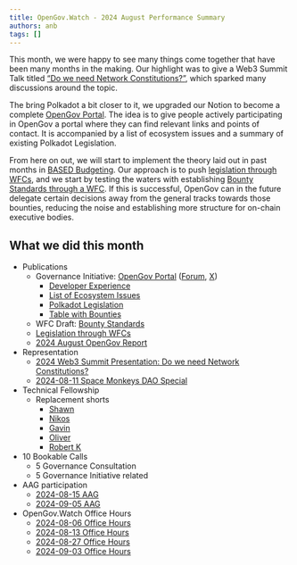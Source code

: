 ```yaml
---
title: OpenGov.Watch - 2024 August Performance Summary
authors: anb
tags: []
---
```

This month, we were happy to see many things come together that have been many months in the making. Our highlight was to give a Web3 Summit Talk titled [“Do we need Network Constitutions?”](https://www.youtube.com/watch?v=sN-4FEnjXTI), which sparked many discussions around the topic. 

The bring Polkadot a bit closer to it, we upgraded our Notion to become a complete [OpenGov Portal](https://opengovwatch.notion.site/). The idea is to give people actively participating in OpenGov a portal where they can find relevant links and points of contact. It is accompanied by a list of ecosystem issues and a summary of existing Polkadot Legislation.

From here on out, we will start to implement the theory laid out in past months in [BASED Budgeting](https://forum.polkadot.network/t/based-budgeting-a-bottom-up-approach-for-strategic-effective-decentralized-budgeting/9555). Our approach is to push [legislation through WFCs](https://forum.polkadot.network/t/legislation-through-wfcs/9982), and we start by testing the waters with establishing [Bounty Standards through a WFC](https://forum.polkadot.network/t/wfc-draft-bounty-standards/9991). If this is successful, OpenGov can in the future delegate certain decisions away from the general tracks towards those bounties, reducing the noise and establishing more structure for on-chain executive bodies.

## What we did this month

- Publications
    - Governance Initiative: [OpenGov Portal](https://opengovwatch.notion.site/) ([Forum](https://forum.polkadot.network/t/opengov-portal-for-active-participants/10013), [X](https://x.com/alice_und_bob/status/1834577775702774137))
        - [Developer Experience](https://www.notion.so/Developer-Experience-95e74453223d49aba3c6d0bebfa981fa?pvs=21)
        - [List of Ecosystem Issues](https://www.notion.so/bfcfc3a8ce1f4d5285d9f18882f96aad?pvs=21)
        - [Polkadot Legislation](https://www.notion.so/Polkadot-Legislation-741e0f555c0144d88bd292e011a9a22a?pvs=21)
        - [Table with Bounties](https://www.notion.so/16998b7e93b04e2ab80ed178036394e8?pvs=21)
    - WFC Draft: [Bounty Standards](https://forum.polkadot.network/t/wfc-draft-bounty-standards/9991)
    - [Legislation through WFCs](https://forum.polkadot.network/t/legislation-through-wfcs/9982)
    - [2024 August OpenGov Report](https://www.opengov.watch/reports/governance-reports/2024-08-governance-report)
- Representation
    - [2024 Web3 Summit Presentation: Do we need Network Constitutions?](https://www.youtube.com/watch?v=sN-4FEnjXTI)
    - [2024-08-11 Space Monkeys DAO Special](https://www.youtube.com/watch?v=LxThzaS23KI)
- Technical Fellowship
    - Replacement shorts
        - [Shawn](https://www.youtube.com/shorts/uWIi5ifzKYM)
        - [Nikos](https://www.youtube.com/shorts/ANXLgSqSKiA)
        - [Gavin](https://www.youtube.com/shorts/T1Qr7nKBRxc)
        - [Oliver](https://www.youtube.com/shorts/T1Qr7nKBRxc)
        - [Robert K](https://www.youtube.com/shorts/CaBtljsfPMk)
- 10 Bookable Calls
    - 5 Governance Consultation
    - 5 Governance Initiative related
- AAG participation
    - [2024-08-15 AAG](https://www.youtube.com/watch?v=rTkv4SMwsJQ)
    - [2024-09-05 AAG](https://www.youtube.com/watch?v=UpvPzDSlIC8)
- OpenGov.Watch Office Hours
    - [2024-08-06 Office Hours](https://x.com/alice_und_bob/status/1820852390049792354)
    - [2024-08-13 Office Hours](https://x.com/alice_und_bob/status/1823256039661166883)
    - [2024-08-27 Office Hours](https://x.com/alice_und_bob/status/1828341846331859406)
    - [2024-09-03 Office Hours](https://x.com/alice_und_bob/status/1830999381253775652)
